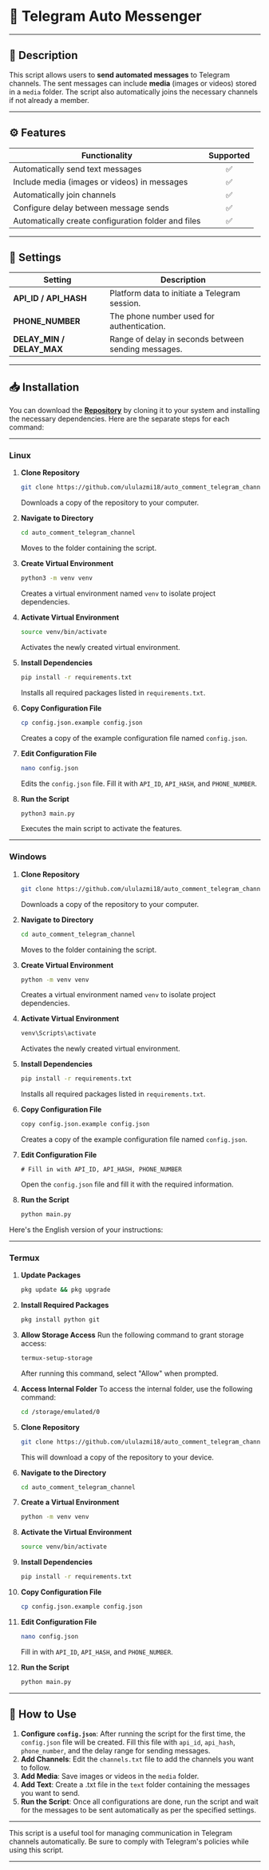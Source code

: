 # 🌟 Telegram Auto Messenger

---

## 📜 Description
This script allows users to **send automated messages** to Telegram channels. The sent messages can include **media** (images or videos) stored in a `media` folder. The script also automatically joins the necessary channels if not already a member.

---

## ⚙️ Features
| Functionality                                                | Supported |
|-------------------------------------------------------------|:--------:|
| Automatically send text messages                             |    ✅    |
| Include media (images or videos) in messages                |    ✅    |
| Automatically join channels                                   |    ✅    |
| Configure delay between message sends                        |    ✅    |
| Automatically create configuration folder and files          |    ✅    |

---

## 🔧 Settings
| Setting                 | Description                                                                                                                   |
|-------------------------|-------------------------------------------------------------------------------------------------------------------------------|
| **API_ID / API_HASH**   | Platform data to initiate a Telegram session.                                                                               |
| **PHONE_NUMBER**        | The phone number used for authentication.                                                                                    |
| **DELAY_MIN / DELAY_MAX**| Range of delay in seconds between sending messages.                                                                          |

---

## 📥 Installation
You can download the [**Repository**](https://github.com/username/repo) by cloning it to your system and installing the necessary dependencies. Here are the separate steps for each command:

---
### Linux
1. **Clone Repository**
   ```bash
   git clone https://github.com/ululazmi18/auto_comment_telegram_channel.git
   ```
   Downloads a copy of the repository to your computer.

2. **Navigate to Directory**
   ```bash
   cd auto_comment_telegram_channel
   ```
   Moves to the folder containing the script.

3. **Create Virtual Environment**
   ```bash
   python3 -m venv venv
   ```
   Creates a virtual environment named `venv` to isolate project dependencies.

4. **Activate Virtual Environment**
   ```bash
   source venv/bin/activate
   ```
   Activates the newly created virtual environment.

5. **Install Dependencies**
   ```bash
   pip install -r requirements.txt
   ```
   Installs all required packages listed in `requirements.txt`.

6. **Copy Configuration File**
   ```bash
   cp config.json.example config.json
   ```
   Creates a copy of the example configuration file named `config.json`.

7. **Edit Configuration File**
   ```bash
   nano config.json
   ```
   Edits the `config.json` file. Fill it with `API_ID`, `API_HASH`, and `PHONE_NUMBER`.

8. **Run the Script**
   ```bash
   python3 main.py
   ```
   Executes the main script to activate the features.

---
### Windows
1. **Clone Repository**
   ```bash
   git clone https://github.com/ululazmi18/auto_comment_telegram_channel.git
   ```
   Downloads a copy of the repository to your computer.

2. **Navigate to Directory**
   ```bash
   cd auto_comment_telegram_channel
   ```
   Moves to the folder containing the script.

3. **Create Virtual Environment**
   ```bash
   python -m venv venv
   ```
   Creates a virtual environment named `venv` to isolate project dependencies.

4. **Activate Virtual Environment**
   ```bash
   venv\Scripts\activate
   ```
   Activates the newly created virtual environment.

5. **Install Dependencies**
   ```bash
   pip install -r requirements.txt
   ```
   Installs all required packages listed in `requirements.txt`.

6. **Copy Configuration File**
   ```bash
   copy config.json.example config.json
   ```
   Creates a copy of the example configuration file named `config.json`.

7. **Edit Configuration File**
   ```plaintext
   # Fill in with API_ID, API_HASH, PHONE_NUMBER
   ```
   Open the `config.json` file and fill it with the required information.

8. **Run the Script**
   ```bash
   python main.py
   ```
Here's the English version of your instructions:

---
### Termux

1. **Update Packages**
   ```bash
   pkg update && pkg upgrade
   ```

2. **Install Required Packages**
   ```bash
   pkg install python git
   ```

3. **Allow Storage Access**
   Run the following command to grant storage access:
   ```bash
   termux-setup-storage
   ```
   After running this command, select "Allow" when prompted.

4. **Access Internal Folder**
   To access the internal folder, use the following command:
   ```bash
   cd /storage/emulated/0
   ```

5. **Clone Repository**
   ```bash
   git clone https://github.com/ululazmi18/auto_comment_telegram_channel.git
   ```
   This will download a copy of the repository to your device.

6. **Navigate to the Directory**
   ```bash
   cd auto_comment_telegram_channel
   ```

7. **Create a Virtual Environment**
   ```bash
   python -m venv venv
   ```

8. **Activate the Virtual Environment**
   ```bash
   source venv/bin/activate
   ```

9. **Install Dependencies**
   ```bash
   pip install -r requirements.txt
   ```

10. **Copy Configuration File**
    ```bash
    cp config.json.example config.json
    ```

11. **Edit Configuration File**
    ```bash
    nano config.json
    ```
    Fill in with `API_ID`, `API_HASH`, and `PHONE_NUMBER`.

12. **Run the Script**
    ```bash
    python main.py
    ```

---
## 🚀 How to Use
1. **Configure `config.json`**: After running the script for the first time, the `config.json` file will be created. Fill this file with `api_id`, `api_hash`, `phone_number`, and the delay range for sending messages.
2. **Add Channels**: Edit the `channels.txt` file to add the channels you want to follow.
3. **Add Media**: Save images or videos in the `media` folder.
4. **Add Text**: Create a .txt file in the `text` folder containing the messages you want to send.
5. **Run the Script**: Once all configurations are done, run the script and wait for the messages to be sent automatically as per the specified settings.

---

This script is a useful tool for managing communication in Telegram channels automatically. Be sure to comply with Telegram's policies while using this script.

---
